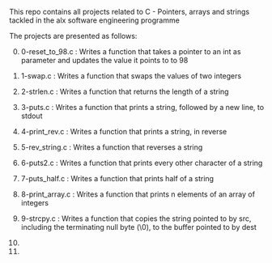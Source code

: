 This repo contains all projects related to C - Pointers, arrays and strings tackled in the alx software engineering programme

The projects are presented as follows:

0) 0-reset_to_98.c : Writes a function that takes a pointer to an int as parameter and updates the value it points to to 98

1) 1-swap.c : Writes a function that swaps the values of two integers

2) 2-strlen.c : Writes a function that returns the length of a string

3) 3-puts.c : Writes a function that prints a string, followed by a new line, to stdout

4) 4-print_rev.c : Writes a function that prints a string, in reverse

5) 5-rev_string.c : Writes a function that reverses a string

6) 6-puts2.c : Writes a function that prints every other character of a string

7) 7-puts_half.c : Writes a function that prints half of a string

8) 8-print_array.c : Writes a function that prints n elements of an array of integers

9) 9-strcpy.c : Writes a function that copies the string pointed to by src, including the terminating null byte (\0), to the buffer pointed to by dest

10) 

11)
